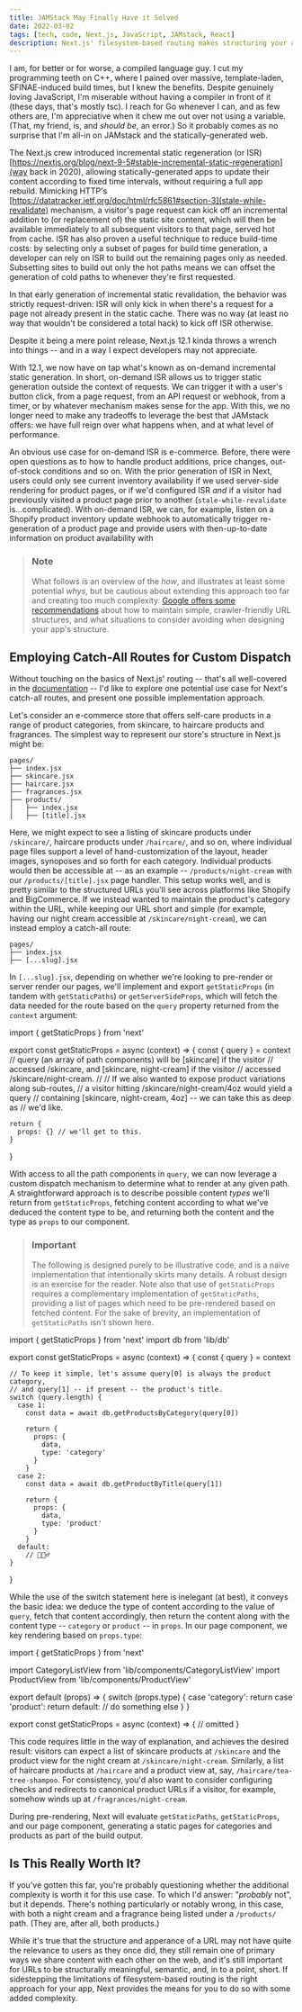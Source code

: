 ```yaml
---
title: JAMStack May Finally Have it Solved
date: 2022-03-02
tags: [tech, code, Next.js, JavaScript, JAMstack, React]
description: Next.js' filesystem-based routing makes structuring your app simple and automatic, but there are useful options available for more complex routing scenarios.
---
```


<script>
  import CodeBlock from '$lib/components/CodeBlock.svelte'
</script>

I am, for better or for worse, a compiled language guy. I cut my programming teeth on C++, where I pained over massive, template-laden, SFINAE-induced build times, but I knew the benefits. Despite genuinely loving JavaScript, I'm miserable without having a compiler in front of it (these days, that's mostly tsc). I reach for Go whenever I can, and as few others are, I'm appreciative when it chew me out over not using a variable. (That, my friend, is, and _should be_, an error.) So it probably comes as no surprise that I'm all-in on JAMstack and the statically-generated web.

The Next.js crew introduced incremental static regeneration (or ISR) [https://nextjs.org/blog/next-9-5#stable-incremental-static-regeneration](way back in 2020), allowing statically-generated apps to update their content according to fixed time intervals, without requiring a full app rebuild. Mimicking HTTP's [https://datatracker.ietf.org/doc/html/rfc5861#section-3](stale-while-revalidate) mechanism, a visitor's page request can kick off an incremental addition to (or replacement of) the static site content, which will then be available immediately to all subsequent visitors to that page, served hot from cache. ISR has also proven a useful technique to reduce build-time costs: by selecting only a subset of pages for build time generation, a developer can rely on ISR to build out the remaining pages only as needed. Subsetting sites to build out only the hot paths means we can offset the generation of cold paths to whenever they're first requested.

In that early generation of incremental static revalidation, the behavior was strictly request-driven: ISR will only kick in when there's a request for a page not already present in the static cache. There was no way (at least no way that wouldn't be considered a total hack) to kick off ISR otherwise.

Despite it being a mere point release, Next.js 12.1 kinda throws a wrench into things -- and in a way I expect developers may not appreciate.

With 12.1, we now have on tap what's known as on-demand incremental static generation. In short, on-demand ISR allows us to trigger static generation outside the context of requests. We can trigger it with a user's button click, from a page request, from an API request or webhook, from a timer, or by whatever mechanism makes sense for the app. With this, we no longer need to make any tradeoffs to leverage the best that JAMstack offers: we have full reign over what happens when, and at what level of performance.

An obvious use case for on-demand ISR is e-commerce. Before, there were open questions as to how to handle product additions, price changes, out-of-stock conditions and so on. With the prior generation of ISR in Next, users could only see current inventory availability if we used server-side rendering for product pages, or if we'd configured ISR _and_ if a visitor had previously visited a product page prior to another (`stale-while-revalidate` is...complicated). With on-demand ISR, we can, for example, listen on a Shopify product inventory update webhook to automatically trigger re-generation of a product page and provide users with then-up-to-date information on product availability with

> ### Note
>
> What follows is an overview of the _how_, and illustrates at least some potential _whys_, but be cautious about extending this approach too far and creating too much complexity. [Google offers some recommendations](https://developers.google.com/search/docs/advanced/guidelines/url-structure) about how to maintain simple, crawler-friendly URL structures, and what situations to consider avoiding when designing your app's structure.

## Employing Catch-All Routes for Custom Dispatch

Without touching on the basics of Next.js' routing -- that's all well-covered in the [documentation](https://nextjs.org/docs/routing/introduction) -- I'd like to explore one potential use case for Next's catch-all routes, and present one possible implementation approach.

Let's consider an e-commerce store that offers self-care products in a range of product categories, from skincare, to haircare products and fragrances. The simplest way to represent our store's structure in Next.js might be:

```
pages/
├── index.jsx
├── skincare.jsx
├── haircare.jsx
├── fragrances.jsx
├── products/
│   ├── index.jsx
│   ├── [title].jsx
```

Here, we might expect to see a listing of skincare products under `/skincare/`, haircare products under `/haircare/`, and so on, where individual page files support a level of hand-customization of the layout, header images, synoposes and so forth for each category. Individual products would then be accessible at -- as an example -- `/products/night-cream` with our `/products/[title].jsx` page handler. This setup works well, and is pretty similar to the structured URLs you'll see across platforms like Shopify and BigCommerce. If we instead wanted to maintain the product's category within the URL, while keeping our URL short and simple (for example, having our night cream accessible at `/skincare/night-cream`), we can instead employ a catch-all route:

```
pages/
├── index.jsx
├── [...slug].jsx
```

In `[...slug].jsx`, depending on whether we're looking to pre-render or server render our pages, we'll implement and export `getStaticProps` (in tandem with `getStaticPaths`) or `getServerSideProps`, which will fetch the data needed for the route based on the `query` property returned from the `context` argument:

<CodeBlock filename="[...slug].jsx" lang="jsx" escape-content>
  import { getStaticProps } from 'next'

export const getStaticProps = async (context) => {
const { query } = context
// query (an array of path components) will be [skincare] if the visitor
// accessed /skincare, and [skincare, night-cream] if the visitor
// accessed /skincare/night-cream.
//
// If we also wanted to expose product variations along sub-routes,
// a visitor hitting /skincare/night-cream/4oz would yield a query
// containing [skincare, night-cream, 4oz] -- we can take this as deep as
// we'd like.

    return {
      props: {} // we'll get to this.
    }

}
</CodeBlock>

With access to all the path components in `query`, we can now leverage a custom dispatch mechanism to determine what to render at any given path. A straightforward approach is to describe possible content _types_ we'll return from `getStaticProps`, fetching content according to what we've deduced the content type to be, and returning both the content and the type as `props` to our component.

> ### Important
>
> The following is designed purely to be illustrative code, and is a naïve implementation that intentionally skirts many details. A robust design is an exercise for the reader. Note also that use of `getStaticProps` requires a complementary implementation of `getStaticPaths`, providing a list of pages which need to be pre-rendered based on fetched content. For the sake of brevity, an implementation of `getStaticPaths` isn't shown here.

<CodeBlock filename="[...slug].jsx"  lang="jsx" escape-content>
  import { getStaticProps } from 'next'
  import db from 'lib/db'

export const getStaticProps = async (context) => {
const { query } = context

    // To keep it simple, let's assume query[0] is always the product category,
    // and query[1] -- if present -- the product's title.
    switch (query.length) {
      case 1:
        const data = await db.getProductsByCategory(query[0])

        return {
          props: {
            data,
            type: 'category'
          }
        }
      case 2:
        const data = await db.getProductByTitle(query[1])

        return {
          props: {
            data,
            type: 'product'
          }
        }
      default:
        // 🤷🏻‍♂️
    }

}
</CodeBlock>

While the use of the switch statement here is inelegant (at best), it conveys the basic idea: we deduce the type of content according to the value of `query`, fetch that content accordingly, then return the content along with the content type -- `category` or `product` -- in `props`. In our page component, we key rendering based on `props.type`:

<CodeBlock filename="[...slug].jsx" lang="jsx" escape-content>
  import { getStaticProps } from 'next'

import CategoryListView from 'lib/components/CategoryListView'
import ProductView from 'lib/components/ProductView'

export default (props) => {
switch (props.type) {
case 'category':
return <CategoryListView data={data} />
case 'product':
return <ProductView data={data} />
default:
// do something else
}
}

export const getStaticProps = async (context) => {
// omitted
}
</CodeBlock>

This code requires little in the way of explanation, and achieves the desired result: visitors can expect a list of skincare products at `/skincare` and the product view for the night cream at `/skincare/night-cream`. Similarly, a list of haircare products at `/haircare` and a product view at, say, `/haircare/tea-tree-shampoo`. For consistency, you'd also want to consider configuring checks and redirects to canonical product URLs if a visitor, for example, somehow winds up at `/fragrances/night-cream`.

During pre-rendering, Next will evaluate `getStaticPaths`, `getStaticProps`, and our page component, generating a static pages for categories and products as part of the build output.

## Is This Really Worth It?

If you've gotten this far, you're probably questioning whether the additional complexity is worth it for this use case. To which I'd answer: "_probably_ not", but it depends. There's nothing particularly or notably wrong, in this case, with both a night cream and a fragrance being listed under a `/products/` path. (They are, after all, both products.)

While it's true that the structure and apperance of a URL may not have quite the relevance to users as they once did, they still remain one of primary ways we share content with each other on the web, and it's still important for URLs to be structurally meaningful, semantic, and, in to a point, short. If sidestepping the limitations of filesystem-based routing is the right approach for your app, Next provides the means for you to do so with some added complexity.
